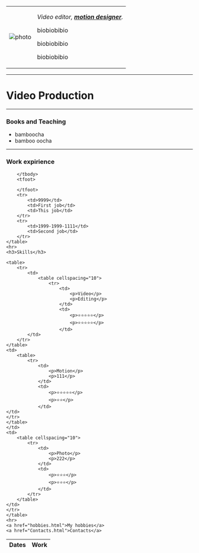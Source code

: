 <!DOCTYPE html>
<html lang="en">

<head>
    <meta charset="UTF-8">
    <meta http-equiv="X-UA-Compatible" content="IE=edge">
    <meta name="viewport" content="width=device-width, initial-scale=1.0">
    <title>Videography</title>
    <link rel="stylesheet" href="css/styles.css">
</head>

<body>
    <table cellspacing="20">
        <tr>
            <td><img src="123.jpg" alt="photo"></td>
            <td>
                <p><em>Video editor, <strong><a href="https://www.youtube.com/">motion designer</a></strong>.</em></p>
                <p>biobiobibio</p>
                <p>biobiobibio</p>
                <p>biobiobibio</p>
            </td>
        </tr>
    </table>
    <hr>
    <h1>Video Production</h1>
    <hr>
    <h3>Books and Teaching</h3>
    <ul>
        <li>bamboocha</li>
        <li>bamboo oocha</li>
    </ul>
    <hr>
    <h3>Work expirience</h3>
    <table cellspacing="10">
        <thead>
            <tr>
                <th>Dates</th>
                <th>Work</th>
            </tr>
        </thead>
        <tbody>

        </tbody>
        <tfoot>

        </tfoot>
        <tr>
            <td>9999</td>
            <td>First job</td>
            <td>This job</td>
        </tr>
        <tr>
            <td>1999-1999-1111</td>
            <td>Second job</td>
        </tr>
    </table>
    <hr>
    <h3>Skills</h3>

    <table>
        <tr>
            <td>
                <table cellspacing="10">
                    <tr>
                        <td>
                            <p>Video</p>
                            <p>Editing</p>
                        </td>
                        <td>
                            <p>⭐⭐⭐⭐⭐</p>
                            <p>⭐⭐⭐⭐⭐</p>
                        </td>
            </td>
        </tr>
    </table>
    <td>
        <table>
            <tr>
                <td>
                    <p>Motion</p>
                    <p>111</p>
                </td>
                <td>
                    <p>⭐⭐⭐⭐⭐</p>
                    <p>⭐⭐</p>
                </td>
    </td>
    </tr>
    </table>
    </td>
    <td>
        <table cellspacing="10">
            <tr>
                <td>
                    <p>Photo</p>
                    <p>222</p>
                </td>
                <td>
                    <p>⭐⭐⭐</p>
                    <p>⭐⭐⭐</p>
                </td>
            </tr>
        </table>
    </td>
    </tr>
    </table>
    <hr>
    <a href="hobbies.html">My hobbies</a>
    <a href="Contacts.html">Contacts</a>

</body>

</html>
